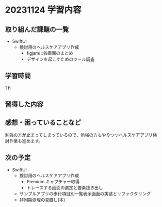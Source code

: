 # 20231124 学習内容

## 取り組んだ課題の一覧

- SwiftUI
  - 検討用のヘルスケアアプリ作成
    - figjamに各画面のまとめ
    - デザインを起こすためのツール調査

## 学習時間

1 h

## 習得した内容

## 感想・困っていることなど

勉強の方が止まってしまっているので、勉強の方もやりつつヘルスケアアプリ検討作業も進めます。

## 次の予定

- SwiftUI
  - 検討用のヘルスケアアプリ作成
    - Premium キャプチャー取得
    - トレースする画面の選定と要素抜き出し
  - サンプルアプリの歩行項目別一覧表示画面の実装とリファクタリング
  - 非同期処理の見直し(本)
